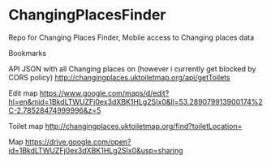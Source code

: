 # ChangingPlacesFinder
Repo for Changing Places Finder, Mobile access to Changing places data

Bookmarks

API JSON with all Changing places on (however i currently get blocked by CORS policy)
http://changingplaces.uktoiletmap.org/api/getToilets

Edit map
https://www.google.com/maps/d/edit?hl=en&mid=1BkdLTWUZFj0ex3dXBK1HLg2SIx0&ll=53.289079913900174%2C-2.78528474999996&z=5

Toilet map
http://changingplaces.uktoiletmap.org/find?toiletLocation=

Map
https://drive.google.com/open?id=1BkdLTWUZFj0ex3dXBK1HLg2SIx0&usp=sharing

